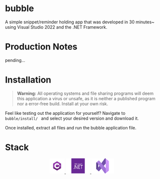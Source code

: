 # bubble
A simple snippet/reminder holding app that was developed in 30 minutes~ using Visual Studio 2022 and the .NET Framework.
# Production Notes
pending...
# Installation

>**Warning:**
>All operating systems and file sharing programs will deem this application a virus or unsafe, as it is neither a published program nor a error-free build. Install at your own risk.

Feel like testing out the application for yourself? Navigate to  ```bubble/install/ ``` and select your desired version and download it.

Once installed, extract all files and run the bubble application file.

# Stack

<p align="center">
<a href="https://learn.microsoft.com/en-us/dotnet/csharp/tour-of-csharp/" target="_" title="_">
<img src="https://github.com/Shaurk31/bubble/blob/91a7edc41d1f75578ba54c412b770cae90f4fa54/png/csharp.png" alt="csharp" width="50" height="50">
</a>
 
<a href="https://dotnet.microsoft.com/en-us/learn/dotnet/what-is-dotnet" target="_" title="_">
<img src="https://github.com/Shaurk31/bubble/blob/91a7edc41d1f75578ba54c412b770cae90f4fa54/png/naet.png" alt=".net" width="80" height="50">
</a>
 
<a href="https://visualstudio.microsoft.com/" target="_" title="_">
<img src="https://github.com/Shaurk31/bubble/blob/91a7edc41d1f75578ba54c412b770cae90f4fa54/png/vs.png" alt="vs" width="75" height="50">
</a>

